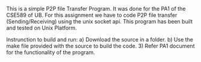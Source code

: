 This is a simple P2P file Transfer Program. It was done for the PA1 of the CSE589 of UB.
For this assignment we have to code P2P file transfer (Sending/Receiving) using the unix socket api.
This program has been built and tested on Unix Platform. 

Instrunction to build and run:
a) Download the source in a folder.
b) Use the make file provided with the source to build the code.
3) Refer PA1 document for the functionality of the program.
